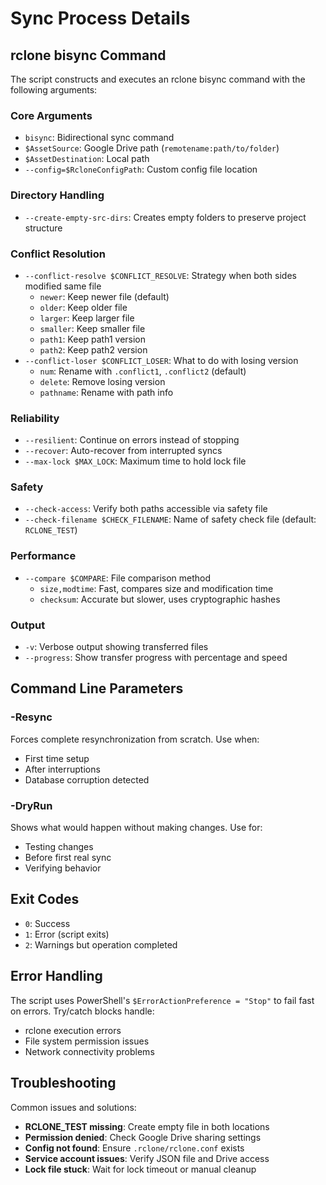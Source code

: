 # Sync Process Details

## rclone bisync Command

The script constructs and executes an rclone bisync command with the following arguments:

### Core Arguments

- `bisync`: Bidirectional sync command
- `$AssetSource`: Google Drive path (`remotename:path/to/folder`)
- `$AssetDestination`: Local path
- `--config=$RcloneConfigPath`: Custom config file location

### Directory Handling

- `--create-empty-src-dirs`: Creates empty folders to preserve project structure

### Conflict Resolution

- `--conflict-resolve $CONFLICT_RESOLVE`: Strategy when both sides modified same file
  - `newer`: Keep newer file (default)
  - `older`: Keep older file
  - `larger`: Keep larger file
  - `smaller`: Keep smaller file
  - `path1`: Keep path1 version
  - `path2`: Keep path2 version
- `--conflict-loser $CONFLICT_LOSER`: What to do with losing version
  - `num`: Rename with `.conflict1`, `.conflict2` (default)
  - `delete`: Remove losing version
  - `pathname`: Rename with path info

### Reliability

- `--resilient`: Continue on errors instead of stopping
- `--recover`: Auto-recover from interrupted syncs
- `--max-lock $MAX_LOCK`: Maximum time to hold lock file

### Safety

- `--check-access`: Verify both paths accessible via safety file
- `--check-filename $CHECK_FILENAME`: Name of safety check file (default: `RCLONE_TEST`)

### Performance

- `--compare $COMPARE`: File comparison method
  - `size,modtime`: Fast, compares size and modification time
  - `checksum`: Accurate but slower, uses cryptographic hashes

### Output

- `-v`: Verbose output showing transferred files
- `--progress`: Show transfer progress with percentage and speed

## Command Line Parameters

### -Resync

Forces complete resynchronization from scratch. Use when:

- First time setup
- After interruptions
- Database corruption detected

### -DryRun

Shows what would happen without making changes. Use for:

- Testing changes
- Before first real sync
- Verifying behavior

## Exit Codes

- `0`: Success
- `1`: Error (script exits)
- `2`: Warnings but operation completed

## Error Handling

The script uses PowerShell's `$ErrorActionPreference = "Stop"` to fail fast on errors. Try/catch blocks handle:

- rclone execution errors
- File system permission issues
- Network connectivity problems

## Troubleshooting

Common issues and solutions:

- **RCLONE_TEST missing**: Create empty file in both locations
- **Permission denied**: Check Google Drive sharing settings
- **Config not found**: Ensure `.rclone/rclone.conf` exists
- **Service account issues**: Verify JSON file and Drive access
- **Lock file stuck**: Wait for lock timeout or manual cleanup
